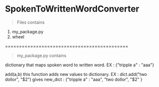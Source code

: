 # SpokenToWrittenWordConverter
> Files contains
1. my_package.py
2. wheel

============================================

> my_package.py contains 

dictionary that maps spoken word to written word.
EX : {"tripple a" : "aaa"}

add(a,b) this function adds new values to dictionary.
EX : dict.add("two dollor", "$2") gives new_dict : {"tripple a" : "aaa", "two dollor", "$2" }








